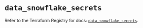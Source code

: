 # `data_snowflake_secrets`

Refer to the Terraform Registry for docs: [`data_snowflake_secrets`](https://registry.terraform.io/providers/snowflake-labs/snowflake/0.99.0/docs/data-sources/secrets).
